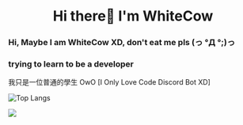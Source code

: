   <h1 align="center">Hi there👋 I'm WhiteCow</h1>

### Hi, Maybe I am WhiteCow XD, don't eat me pls (っ °Д °;)っ

<h3> trying to learn to be a developer </h3>

我只是一位普通的學生 OwO
[I Only Love Code Discord Bot XD]

![Top Langs](https://github-readme-stats.vercel.app/api/top-langs/?username=whitecow410)

<picture>
<source
  srcset="https://github-readme-stats.vercel.app/api?username=whitecow410&show_icons=true&theme=dark"
  media="(prefers-color-scheme: dark)"
/>
<source
  srcset="https://github-readme-stats.vercel.app/api?username=whitecow410&show_icons=true"
  media="(prefers-color-scheme: light), (prefers-color-scheme: no-preference)"
/>
<img src="https://github-readme-stats.vercel.app/api?username=whitecow410&show_icons=true" />
</picture>
